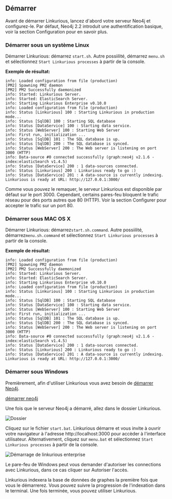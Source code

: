 ## Démarrer

Avant de démarrer Linkurious, lancez d'abord votre serveur Neo4j et configurez-le. Par défaut, Neo4j 2.2 introduit une authentification basique, voir la section Configuration pour en savoir plus. 

### Démarrer sous un système Linux

Démarrer Linkurious: démarrez `start.sh`. Autre possiilité, démarrez `menu.sh` et sélectionnez  `Start Linkurious processes` à partir de la console.

**Exemple de résultat:**
```Text
info: Loaded configuration from file (production)
[PM2] Spawning PM2 daemon
[PM2] PM2 Successfully daemonized
info: Started: Linkurious Server.
info: Started: ElasticSearch Server.
info: Starting Linkurious Enterprise v0.10.0
info: Loaded configuration from file (production)
info: Status [Linkurious] 100 : Starting Linkurious in production mode... 
info: Status [SqlDB] 100 : Starting SQL database 
info: Status [DataService] 100 : Starting data service. 
info: Status [WebServer] 100 : Starting Web Server
info: First run, initialization ...
info: Status [SqlDB] 101 : The SQL database is up.
info: Status [SqlDB] 200 : The SQL database is synced.
info: Status [WebServer] 200 : The Web server is listening on port 3000 (HTTP)
info: Data-source #0 connected successfully (graph:neo4j v2.1.6 - index:elasticSearch v1.4.5)
info: Status [DataService] 200 : 1 data-sources connected. 
info: Status [Linkurious] 200 : Linkurious ready to go :) 
info: Status [DataService] 201 : A data-source is currently indexing.
Linkurious is ready at URL: http://127.0.0.1:3000/
```

Comme vous pouvez le remaquer, le serveur Linkurious est disponible par défaut sur le port  3000. Cependant, certains pares-feu bloquent le trafic réseau pour des ports autres que 80 (HTTP). Voir la section Configurer pour accepter le trafic sur un port 80.


### Démarrer sous MAC OS X


Démarrer Linkurious: démarrez`start.sh.command`. Autre possiilité, démarrez`menu.sh.command` et sélectionnez `Start Linkurious processes` à partir de la console.

**Exemple de résultat:** 
```Text
info: Loaded configuration from file (production)
[PM2] Spawning PM2 daemon
[PM2] PM2 Successfully daemonized
info: Started: Linkurious Server.
info: Started: ElasticSearch Server.
info: Starting Linkurious Enterprise v0.10.0
info: Loaded configuration from file (production)
info: Status [Linkurious] 100 : Starting Linkurious in production mode... 
info: Status [SqlDB] 100 : Starting SQL database 
info: Status [DataService] 100 : Starting data service. 
info: Status [WebServer] 100 : Starting Web Server
info: First run, initialization ...
info: Status [SqlDB] 101 : The SQL database is up.
info: Status [SqlDB] 200 : The SQL database is synced.
info: Status [WebServer] 200 : The Web server is listening on port 3000 (HTTP)
info: Data-source #0 connected successfully (graph:neo4j v2.1.6 - index:elasticSearch v1.4.5)
info: Status [DataService] 200 : 1 data-sources connected. 
info: Status [Linkurious] 200 : Linkurious ready to go :) 
info: Status [DataService] 201 : A data-source is currently indexing.
Linkurious is ready at URL: http://127.0.0.1:3000/
```


### Démarrer sous Windows

Premièrement, afin d'utiliser Linkurious vous avez besoin de [démarrer Neo4j](http://neo4j.com/download/).


[démarrer neo4j](Launching-neo4j.png)

Une fois que le serveur Neo4j a démarré, allez dans le dossier Linkurious.

![Dossier](Folder.png)

Cliquez sur le fichier `start.bat`. Linkurious démarre et vous invite à ouvrir votre navigateur  à l'adresse  http://localhost:3000 pour accèder à l'interface utilisateur. Alternativement, cliquez sur  `menu.bat` et sélectionnez `Start Linkurious processes` à partir de la console.

![Démarrage de linkurious enterprise](Startup.png)

<div class="alert alert-warning">
    <i class="octicon octicon-stop"></i> Le pare-feu de Windows peut vous demander d'autoriser les connections avec Linkurious, dans ce cas cliquer sur Autoriser l'accès.
</div>

Linkurious indexera la base de données de graphes la première fois que vous le démarrerez. Vous pouvez suivre la progression de l'indexation dans le terminal. Une fois terminée, vous pouvez utiliser Linkurious.



